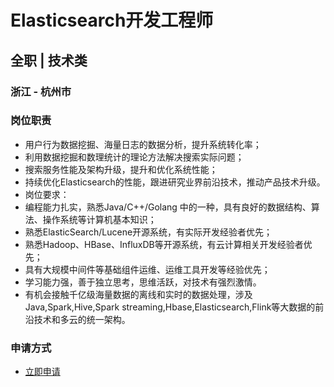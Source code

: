 
# Elasticsearch开发工程师
## 全职  |  技术类
### 浙江 - 杭州市

### 岗位职责
- 用户行为数据挖掘、海量日志的数据分析，提升系统转化率；
- 利用数据挖掘和数理统计的理论方法解决搜索实际问题；
- 搜索服务性能及架构升级，提升和优化系统性能；
- 持续优化Elasticsearch的性能，跟进研究业界前沿技术，推动产品技术升级。
- 岗位要求：
- 编程能力扎实，熟悉Java/C++/Golang 中的一种，具有良好的数据结构、算法、操作系统等计算机基本知识；
- 熟悉ElasticSearch/Lucene开源系统，有实际开发经验者优先；
- 熟悉Hadoop、HBase、InfluxDB等开源系统，有云计算相关开发经验者优先；
- 具有大规模中间件等基础组件运维、运维工具开发等经验优先；
- 学习能力强，善于独立思考，思维活跃，对技术有强烈激情。
- 有机会接触千亿级海量数据的离线和实时的数据处理，涉及Java,Spark,Hive,Spark streaming,Hbase,Elasticsearch,Flink等大数据的前沿技术和多云的统一架构。
### 申请方式
- <a href="mailto:hr@tuya.com?subject=求职简历-Elasticsearch开发工程师-来自GitHub">立即申请</a>